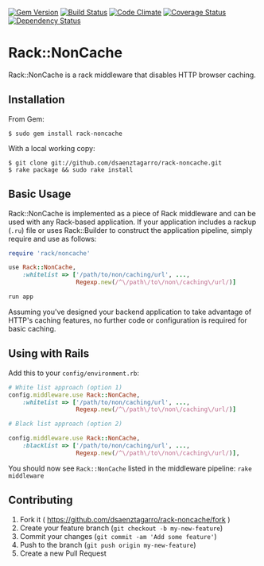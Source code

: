 [![Gem Version](https://badge.fury.io/rb/rack-noncache.svg)](http://badge.fury.io/rb/rack-noncache)
[![Build Status](https://travis-ci.org/dsaenztagarro/rack-noncache.png)](https://travis-ci.org/dsaenztagarro/rack-noncache)
[![Code Climate](https://codeclimate.com/github/dsaenztagarro/rack-noncache/badges/gpa.svg)](https://codeclimate.com/github/dsaenztagarro/rack-noncache)
[![Coverage Status](https://coveralls.io/repos/dsaenztagarro/rack-noncache/badge.png?branch=master)](https://coveralls.io/r/dsaenztagarro/rack-noncache?branch=master)
[![Dependency Status](https://gemnasium.com/dsaenztagarro/rack-noncache.svg)](https://gemnasium.com/dsaenztagarro/rack-noncache)

# Rack::NonCache

Rack::NonCache is a rack middleware that disables HTTP browser caching.

## Installation

From Gem:

    $ sudo gem install rack-noncache

With a local working copy:

    $ git clone git://github.com/dsaenztagarro/rack-noncache.git
    $ rake package && sudo rake install

## Basic Usage

Rack::NonCache is implemented as a piece of Rack middleware and can be used with
any Rack-based application. If your application includes a rackup (`.ru`) file
or uses Rack::Builder to construct the application pipeline, simply require
and use as follows:

```ruby
require 'rack/noncache'

use Rack::NonCache,
    :whitelist => ['/path/to/non/caching/url', ...,
                   Regexp.new(/^\/path\/to\/non\/caching\/url/)]

run app
```

Assuming you've designed your backend application to take advantage of HTTP's
caching features, no further code or configuration is required for basic
caching.

## Using with Rails

Add this to your `config/environment.rb`:

```ruby
# White list approach (option 1)
config.middleware.use Rack::NonCache,
    :whitelist => ['/path/to/non/caching/url', ...,
                   Regexp.new(/^\/path\/to\/non\/caching\/url/)]

# Black list approach (option 2)

config.middleware.use Rack::NonCache,
    :blacklist => ['/path/to/non/caching/url', ...,
                   Regexp.new(/^\/path\/to\/non\/caching\/url/)],
```

You should now see `Rack::NonCache` listed in the middleware pipeline: 
`rake middleware`

## Contributing

1. Fork it ( https://github.com/dsaenztagarro/rack-noncache/fork )
2. Create your feature branch (`git checkout -b my-new-feature`)
3. Commit your changes (`git commit -am 'Add some feature'`)
4. Push to the branch (`git push origin my-new-feature`)
5. Create a new Pull Request
